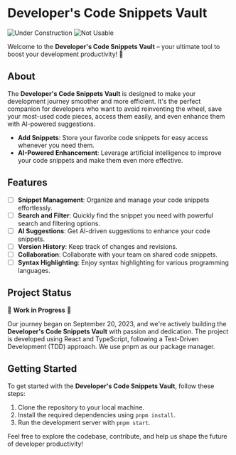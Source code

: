 # Developer's Code Snippets Vault

![Under Construction](https://img.shields.io/badge/Under%20Construction-Yes-orange)
![Not Usable](https://img.shields.io/badge/Usable-No-red)



Welcome to the **Developer's Code Snippets Vault** – your ultimate tool to boost your development productivity! 🚀

## About

The **Developer's Code Snippets Vault** is designed to make your development journey smoother and more efficient. It's the perfect companion for developers who want to avoid reinventing the wheel, save your most-used code pieces, access them easily, and even enhance them with AI-powered suggestions.

- **Add Snippets**: Store your favorite code snippets for easy access whenever you need them.
- **AI-Powered Enhancement**: Leverage artificial intelligence to improve your code snippets and make them even more effective.

## Features

-[ ] **Snippet Management**: Organize and manage your code snippets effortlessly.
-[ ] **Search and Filter**: Quickly find the snippet you need with powerful search and filtering options.
-[ ] **AI Suggestions**: Get AI-driven suggestions to enhance your code snippets.
-[ ] **Version History**: Keep track of changes and revisions.
-[ ] **Collaboration**: Collaborate with your team on shared code snippets.
-[ ] **Syntax Highlighting**: Enjoy syntax highlighting for various programming languages.

## Project Status

🚧 **Work in Progress** 🚧

Our journey began on September 20, 2023, and we're actively building the **Developer's Code Snippets Vault** with passion and dedication. The project is developed using React and TypeScript, following a Test-Driven Development (TDD) approach. We use pnpm as our package manager.

## Getting Started

To get started with the **Developer's Code Snippets Vault**, follow these steps:

1. Clone the repository to your local machine.
2. Install the required dependencies using `pnpm install`.
3. Run the development server with `pnpm start`.

Feel free to explore the codebase, contribute, and help us shape the future of developer productivity!
